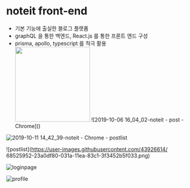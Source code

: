 # noteit front-end

- 기본 기능에 출실한 블로그 플랫폼
- graphQL 을 통한 백엔드, React.js 를 통한 프론트 엔드 구성
- prisma, apollo, typescript 를 적극 활용
    <div>
  <img width="200" src="https://user-images.githubusercontent.com/43926614/68525948-14219680-031a-11ea-884e-a4f80f2e22de.png">
  ![2019-10-06 16_04_02-noteit - post - Chrome]()

![2019-10-11 14_42_39-noteit - Chrome - postlist](https://user-images.githubusercontent.com/43926614/68525950-1b48a480-031a-11ea-9486-1a57bb98b7e2.png)

![postlist](https://user-images.githubusercontent.com/43926614/
68525952-23a0df80-031a-11ea-83c1-3f3452b5f033.png)

![loginpage](https://user-images.githubusercontent.com/43926614/68525962-3a473680-031a-11ea-8c3c-30336f48491e.png)

![profile](https://user-images.githubusercontent.com/43926614/68525966-43380800-031a-11ea-8286-4dcc60a0290d.png)

</div>
